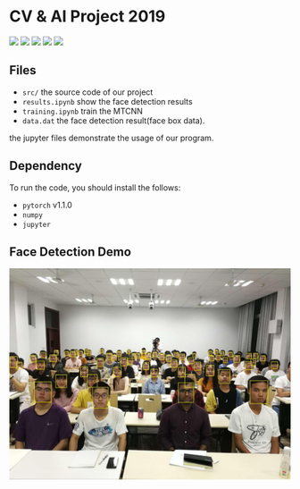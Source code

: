 # CV & AI Project 2019


![](https://img.shields.io/badge/python-3.7-brightgreen.svg)
![](https://img.shields.io/pypi/l/numpy.svg)
![](https://img.shields.io/github/languages/code-size/2foil/cv2019.svg)
![](https://img.shields.io/pypi/format/torch.svg)
![](https://img.shields.io/badge/pytorch-1.1.0-brightgreen.svg)

## Files
- `src/` the source code of our project
- `results.ipynb` show the face detection results
- `training.ipynb` train the MTCNN
- `data.dat` the face detection result(face box data).

the jupyter files demonstrate the usage of our program.

## Dependency
To run the code, you should install the follows:
- `pytorch` v1.1.0
- `numpy`
- `jupyter`

## Face Detection Demo
![logo](./new_8.JPG)